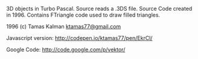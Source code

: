 3D objects in Turbo Pascal. 
Source reads a .3DS file. 
Source Code created in 1996. 
Contains FTriangle code used to draw filled triangles.

1996 (c) Tamas Kalman <ktamas77@gmail.com>

Javascript version: http://codepen.io/ktamas77/pen/EkrCl/

Google Code: http://code.google.com/p/vektor/
